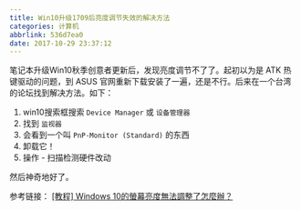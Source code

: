 ```yaml
---
title: Win10升级1709后亮度调节失效的解决方法
categories: 计算机
abbrlink: 536d7ea0
date: 2017-10-29 23:37:12
---
```


笔记本升级Win10秋季创意者更新后，发现亮度调节不了了。起初以为是 ATK 热键驱动的问题，到 ASUS 官网重新下载安装了一遍，还是不行。后来在一个台湾的论坛找到解决方法。如下：

1. win10搜索框搜索 `Device Manager` 或 `设备管理器 `
2. 找到 `监视器`
3. 会看到一个叫 `PnP-Monitor (Standard)` 的东西
4. 卸载它！
5. 操作 - 扫描检测硬件改动

然后神奇地好了。

参考链接： [[教程] Windows 10的螢幕亮度無法調整了怎麼辦？](https://apk.tw/thread-851168-1-1.html)
